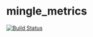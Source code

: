 # mingle_metrics

[![Build Status](https://travis-ci.org/PortalP3/mingle_metrics.svg?branch=master)](https://travis-ci.org/PortalP3/mingle_metrics)
